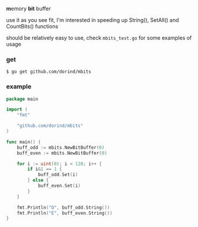 **m**emory **bit** buffer

use it as you see fit, I'm interested in speeding up String(), SetAll() and CountBits() functions

should be relatively easy to use, check `mbits_test.go` for some examples of usage

### get

```shell
$ go get github.com/dorind/mbits
```

### example

```go
package main

import (
	"fmt"

	"github.com/dorind/mbits"
)

func main() {
	buff_odd := mbits.NewBitBuffer(0)
	buff_even := mbits.NewBitBuffer(0)

	for i := uint(0); i < 128; i++ {
		if i&1 == 1 {
			buff_odd.Set(i)
		} else {
			buff_even.Set(i)
		}
	}

	fmt.Println("O", buff_odd.String())
	fmt.Println("E", buff_even.String())
}
```



